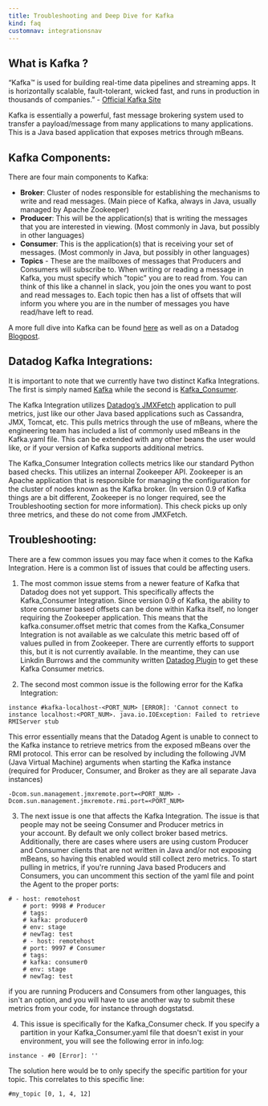 ```yaml
---
title: Troubleshooting and Deep Dive for Kafka
kind: faq
customnav: integrationsnav
---
```


## What is Kafka ?

“Kafka™ is used for building real-time data pipelines and streaming apps. It is horizontally scalable, fault-tolerant, wicked fast, and runs in production in thousands of companies.” - [Official Kafka Site](https://kafka.apache.org/)

Kafka is essentially a powerful, fast message brokering system used to transfer a payload/message from many applications to many applications. This is a Java based application that exposes metrics through mBeans.

## Kafka Components:

There are four main components to Kafka:

* **Broker**: Cluster of nodes responsible for establishing the mechanisms to write and read messages. (Main piece of Kafka, always in Java, usually managed by Apache Zookeeper)
* **Producer**: This will be the application(s) that is writing the messages that you are interested in viewing. (Most commonly in Java, but possibly in other languages)
* **Consumer**: This is the application(s) that is receiving your set of messages. (Most commonly in Java, but possibly in other languages)
* **Topics** - These are the mailboxes of messages that Producers and Consumers will subscribe to. When writing or reading a message in Kafka, you must specify which "topic" you are to read from. You can think of this like a channel in slack, you join the ones you want to post and read messages to. Each topic then has a list of offsets that will inform you where you are in the number of messages you have read/have left to read.

A more full dive into Kafka can be found [here](https://sookocheff.com/post/kafka/kafka-in-a-nutshell/) as well as on a Datadog [Blogpost](https://www.datadoghq.com/blog/monitoring-kafka-performance-metrics/). 

## Datadog Kafka Integrations:

It is important to note that we currently have two distinct Kafka Integrations. The first is simply named [Kafka](/integrations/kafka) while the second is [Kafka_Consumer](/integrations/kafka).

The Kafka Integration utilizes [Datadog’s JMXFetch](https://github.com/DataDog/jmxfetch) application to pull metrics, just like our other Java based applications such as Cassandra, JMX, Tomcat, etc. This pulls metrics through the use of mBeans, where the engineering team has included a list of commonly used mBeans in the Kafka.yaml file. This can be extended with any other beans the user would like, or if your version of Kafka supports additional metrics.

The Kafka_Consumer Integration collects metrics like our standard Python based checks. This utilizes an internal Zookeeper API. Zookeeper is an Apache application that is responsible for managing the configuration for the cluster of nodes known as the Kafka broker. (In version 0.9 of Kafka things are a bit different, Zookeeper is no longer required, see the Troubleshooting section for more information). This check picks up only three metrics, and these do not come from JMXFetch.

## Troubleshooting:

There are a few common issues you may face when it comes to the Kafka Integration. Here is a common list of issues that could be affecting users.

1. The most common issue stems from a newer feature of Kafka that Datadog does not yet support. This specifically affects the Kafka_Consumer Integration. Since version 0.9 of Kafka, the ability to store consumer based offsets can be done within Kafka itself, no longer requiring the Zookeeper application. This means that the kafka.consumer.offset metric that comes from the Kafka_Consumer Integration is not available as we calculate this metric based off of values pulled in from Zookeeper. There are currently efforts to support this, but it is not currently available. In the meantime, they can use Linkdin Burrows and the community written [Datadog Plugin](https://github.com/packetloop/datadog-agent-burrow) to get these Kafka Consumer metrics.  

2. The second most common issue is the following error for the Kafka Integration:
```
instance #kafka-localhost-<PORT_NUM> [ERROR]: 'Cannot connect to instance localhost:<PORT_NUM>. java.io.IOException: Failed to retrieve RMIServer stub
```
This error essentially means that the Datadog Agent is unable to connect to the Kafka instance to retrieve metrics from the exposed mBeans over the RMI protocol.
This error can be resolved by including the following JVM (Java Virtual Machine) arguments when starting the Kafka instance (required for Producer, Consumer, and Broker as they are all separate Java instances)
```
-Dcom.sun.management.jmxremote.port=<PORT_NUM> -Dcom.sun.management.jmxremote.rmi.port=<PORT_NUM>
```

3. The next issue is one that affects the Kafka Integration. The issue is that people may not be seeing Consumer and Producer metrics in your account. By default we only collect broker based metrics.
Additionally, there are cases where users are using custom Producer and Consumer clients that are not written in Java and/or not exposing mBeans, so having this enabled would still collect zero metrics. To start pulling in metrics, if you're running Java based Producers and Consumers, you can uncomment this section of the yaml file and point the Agent to the proper ports:
```
# - host: remotehost
    # port: 9998 # Producer
    # tags:
    # kafka: producer0
    # env: stage
    # newTag: test
    # - host: remotehost
    # port: 9997 # Consumer
    # tags:
    # kafka: consumer0
    # env: stage
    # newTag: test
```
if you are running Producers and Consumers from other languages, this isn't an option, and you will have to use another way to submit these metrics from your code, for instance through dogstatsd.

4. This issue is specifically for the Kafka_Consumer check. If you specify a partition in your Kafka_Consumer.yaml file that doesn't exist in your environment, you will see the following error in info.log:
```
instance - #0 [Error]: ''
```
The solution here would be to only specify the specific partition for your topic. This correlates to this specific line:
```
#my_topic [0, 1, 4, 12]
```
